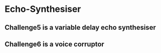 # Echo-Synthesiser
##  Challenge5 is a variable delay echo synthesiser
##  Challenge6 is a voice corruptor
